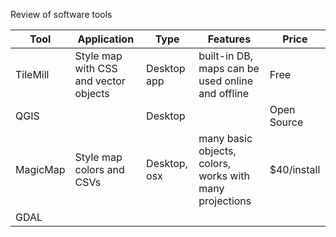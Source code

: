 Review of software tools

Tool | Application | Type | Features | Price
--- | --- | --- | --- | ---
TileMill | Style map with CSS and vector objects | Desktop app | built-in DB, maps can be used online and offline | Free
QGIS | | Desktop | | Open Source
MagicMap | Style map colors and CSVs | Desktop, osx | many basic objects, colors, works with many projections | $40/install
GDAL | 
